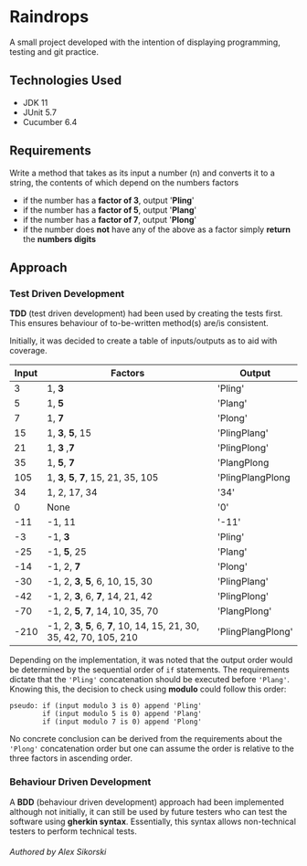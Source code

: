 # Raindrops

A small project developed with the intention of displaying programming, testing and git practice.

## Technologies Used

- JDK 11
- JUnit 5.7
- Cucumber 6.4

## Requirements

Write a method that takes as its input a number (n) and converts it to a string, the contents of which depend on the
numbers factors

- if the number has a **factor of 3**, output '**Pling**'
- if the number has a **factor of 5**, output '**Plang**'
- if the number has a **factor of 7**, output '**Plong**'
- if the number does **not** have any of the above as a factor simply **return** the **numbers digits**

## Approach

### Test Driven Development

**TDD** (test driven development) had been used by creating the tests first. This ensures behaviour of to-be-written
method(s) are/is consistent.

Initially, it was decided to create a table of inputs/outputs as to aid with coverage.

|Input |Factors |Output |
--- | --- | ---
|3|1, **3**|'Pling'|
|5|1, **5**|'Plang'|
|7|1, **7**|'Plong'|
|15|1, **3**, **5**, 15|'PlingPlang'|
|21|1, **3** ,**7**|'PlingPlong'
|35|1, **5**, **7**|'PlangPlong|
|105|1, **3**, **5**, **7**, 15, 21, 35, 105|'PlingPlangPlong|
|34|1, 2, 17, 34 |'34'|
|0|None|'0'|
|-11|-1, 11|'-11'|
|-3|-1, **3**|'Pling'|
|-25|-1, **5**, 25|'Plang'|
|-14|-1, 2, **7**|'Plong'|
|-30|-1, 2, **3**, **5**, 6, 10, 15, 30|'PlingPlang'|
|-42|-1, 2, **3**, 6, **7**, 14, 21, 42|'PlingPlong'|
|-70|-1, 2, **5**, **7**, 14, 10, 35, 70|'PlangPlong'|
|-210|-1, 2, **3**, **5**, 6, **7**, 10, 14, 15, 21, 30, 35, 42, 70, 105, 210|'PlingPlangPlong'|

Depending on the implementation, it was noted that the output order would be determined by the sequential order
of ```if``` statements. The requirements dictate that the ```'Pling'``` concatenation should be executed
before ```'Plang'```. Knowing this, the decision to check using **modulo** could follow this order:

``` 
pseudo: if (input modulo 3 is 0) append 'Pling'
        if (input modulo 5 is 0) append 'Plang'
        if (input modulo 7 is 0) append 'Plong'
```

No concrete conclusion can be derived from the requirements about the ```'Plong'``` concatenation order but one can
assume the order is relative to the three factors in ascending order.

### Behaviour Driven Development

A **BDD** (behaviour driven development) approach had been implemented although not initially, it can still be used by
future testers who can test the software using **gherkin syntax**. Essentially, this syntax allows non-technical testers
to perform technical tests.

###### Authored by Alex Sikorski
